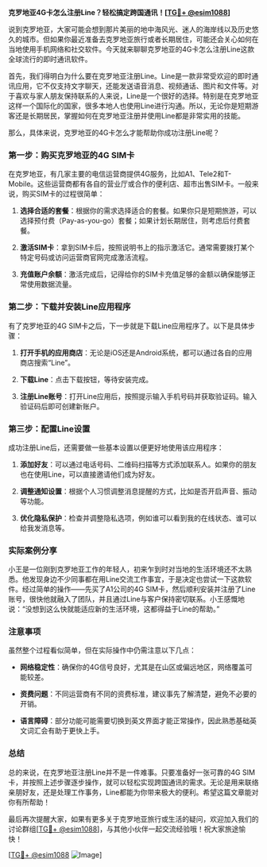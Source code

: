 **克罗地亚4G卡怎么注册Line？轻松搞定跨国通讯！[[TG💪+ @esim1088](https://t.me/s/esim1088)]**

说到克罗地亚，大家可能会想到那片美丽的地中海风光、迷人的海岸线以及历史悠久的城市。但如果你最近准备去克罗地亚旅行或者长期居住，可能还会关心如何在当地使用手机网络和社交软件。今天就来聊聊克罗地亚的4G卡怎么注册Line这款全球流行的即时通讯软件。

首先，我们得明白为什么要在克罗地亚注册Line。Line是一款非常受欢迎的即时通讯应用，它不仅支持文字聊天，还能发送语音消息、视频通话、图片和文件等。对于喜欢与家人朋友保持联系的人来说，Line是一个很好的选择。特别是在克罗地亚这样一个国际化的国家，很多本地人也使用Line进行沟通。所以，无论你是短期游客还是长期居民，掌握如何在克罗地亚注册并使用Line都是非常实用的技能。

那么，具体来说，克罗地亚的4G卡怎么才能帮助你成功注册Line呢？

### 第一步：购买克罗地亚的4G SIM卡

在克罗地亚，有几家主要的电信运营商提供4G服务，比如A1、Tele2和T-Mobile。这些运营商都有各自的营业厅或合作的便利店、超市出售SIM卡。一般来说，购买SIM卡的过程很简单：

1. **选择合适的套餐**：根据你的需求选择适合的套餐。如果你只是短期旅游，可以选择预付费（Pay-as-you-go）套餐；如果计划长期居住，则考虑后付费套餐。
   
2. **激活SIM卡**：拿到SIM卡后，按照说明书上的指示激活它。通常需要拨打某个特定号码或访问运营商官网完成激活流程。

3. **充值账户余额**：激活完成后，记得给你的SIM卡充值足够的金额以确保能够正常使用数据流量。

### 第二步：下载并安装Line应用程序

有了克罗地亚的4G SIM卡之后，下一步就是下载Line应用程序了。以下是具体步骤：

1. **打开手机的应用商店**：无论是iOS还是Android系统，都可以通过各自的应用商店搜索“Line”。

2. **下载Line**：点击下载按钮，等待安装完成。

3. **注册Line账号**：打开Line应用后，按照提示输入手机号码并获取验证码。输入验证码后即可创建新账户。

### 第三步：配置Line设置

成功注册Line后，还需要做一些基本设置以便更好地使用该应用程序：

1. **添加好友**：可以通过电话号码、二维码扫描等方式添加联系人。如果你的朋友也在使用Line，可以直接邀请他们成为好友。

2. **调整通知设置**：根据个人习惯调整消息提醒的方式，比如是否开启声音、振动等功能。

3. **优化隐私保护**：检查并调整隐私选项，例如谁可以看到我的在线状态、谁可以给我发消息等。

### 实际案例分享

小王是一位刚到克罗地亚工作的年轻人，初来乍到时对当地的生活环境还不太熟悉。他发现身边不少同事都在用Line交流工作事宜，于是决定也尝试一下这款软件。经过简单的操作——先买了A1公司的4G SIM卡，然后顺利安装并注册了Line账号，很快他就融入了团队，并且通过Line与客户保持密切联系。小王感慨地说：“没想到这么快就能适应新的生活环境，这都得益于Line的帮助。”

### 注意事项

虽然整个过程看似简单，但在实际操作中仍需注意以下几点：

- **网络稳定性**：确保你的4G信号良好，尤其是在山区或偏远地区，网络覆盖可能较差。
  
- **资费问题**：不同运营商有不同的资费标准，建议事先了解清楚，避免不必要的开销。

- **语言障碍**：部分功能可能需要切换到英文界面才能正常操作，因此熟悉基础英文词汇会有助于更快上手。

### 总结

总的来说，在克罗地亚注册Line并不是一件难事。只要准备好一张可靠的4G SIM卡，并按照上述步骤逐步操作，就可以轻松实现跨国通讯的需求。无论是用来联络亲朋好友，还是处理工作事务，Line都能为你带来极大的便利。希望这篇文章能对你有所帮助！

最后再次提醒大家，如果有更多关于克罗地亚旅行或生活的疑问，欢迎加入我们的讨论群组[[TG💪+ @esim1088](https://t.me/s/esim1088)]，与其他小伙伴一起交流经验哦！祝大家旅途愉快！

[[TG💪+ @esim1088](https://t.me/s/esim1088) ![Image](https://i.postimg.cc/4NQfJmqS/Snipaste-2025-05-13-00-14-12.png)]